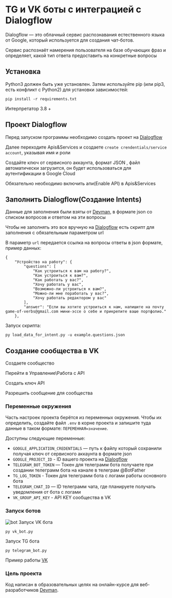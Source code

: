 # TG и VK боты с интеграцией с Dialogflow
Dialogflow — это облачный сервис распознавания естественного языка от Google, который используется для создания чат-ботов.

Сервис распознаёт намерения пользователя на базе обучающих фраз и определяет, какой тип ответа предоставить на конкретные вопросы

## Установка ##

Python3 должен быть уже установлен. Затем используйте pip (или pip3, есть конфликт с Python2) для установки
зависимостей:

```
pip install -r requirements.txt
```

Интерпретатор 3.8 +

## Проект Dialogflow
Перед запуском программы необходимо создать проект на [Dialogflow](https://dialogflow.cloud.google.com/)

Далее переходите Apis&Services и создаете `create crendentials/service account`, указывая имя и роли

Создайте ключ от сервисного аккаунта, формат JSON , файл автоматически загрузится, он будет использоваться для аутентификации в Google Cloud

Обязательно необходимо включить апи(Enable API) в Apis&Services

## Заполнить Dialogflow(Создание Intents)
Данные для заполнения были взяты от [Devman](https://dvmn.org/media/filer_public/a7/db/a7db66c0-1259-4dac-9726-2d1fa9c44f20/questions.json), в формате json со списком вопросов и ответом на эти вопросы

Чтобы не заполнять это все вручную на [Dialogflow](https://dialogflow.cloud.google.com/) есть скрипт для заполнения с обязательным параметром url

В параметр `url` передается ссылка на вопросы ответы в json формате, пример данных:

```
{
    "Устройство на работу": {
        "questions": [
            "Как устроиться к вам на работу?",
            "Как устроиться к вам?",
            "Как работать у вас?",
            "Хочу работать у вас",
            "Возможно-ли устроиться к вам?",
            "Можно-ли мне поработать у вас?",
            "Хочу работать редактором у вас"
        ],
        "answer": "Если вы хотите устроиться к нам, напишите на почту game-of-verbs@gmail.com мини-эссе о себе и прикрепите ваше портфолио."
    },

```
Запуск скрипта:
```
py load_data_for_intent.py -u example.questions.json

```





## Создание сообщества в VK
Создаете сообщество

Перейти в Управление\Работа с API

Создать ключ API

Разрешить сообщение для сообщества


### Переменные окружения

Часть настроек проекта берётся из переменных окружения. Чтобы их определить, создайте файл `.env` в корне проекта и
запишите туда данные в таком формате: `ПЕРЕМЕННАЯ=значение`.

Доступны следующие переменные:

- `GOOGLE_APPLICATION_CREDENTIALS` — путь к файлу который сохранили получая ключ от сервисного аккаунта в формате json
- `GOOGLE_PROJECT_ID` - ID вашего проекта на [Dialogflow](https://dialogflow.cloud.google.com/)
- `TELEGRAM_BOT_TOKEN` — Токен для телеграмм бота получаете при создании телеграмм бота на канале в телеграм @BotFather
- `TG_LOG_TOKEN` - Токен для телеграмм бота с логами работы основного бота
- `TELEGRAM_CHAT_ID` — ID телеграмм чата, где планируете получать уведомления от бота с логами
- `VK_GROUP_API_KEY` - API KEY сообщества в VK


### Запуск ботов
![bot](https://github.com/user-attachments/assets/1a2151a4-591d-41a4-b8ee-67a695fd9d69)
Запуск VK бота
```
py vk_bot.py
```

Запуск TG бота
```
py telegram_bot.py
```
Пример работы [VK](https://vk.com/club229981207)

### Цель проекта 

Код написан в образовательных целях на онлайн-курсе для веб-разработчиков [Devman](https://dvmn.org).